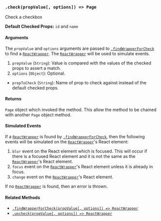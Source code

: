 ### `.check(propValue[, options]) => Page`

Check a checkbox

**Default Checked Props:** `id` and `name`

#### Arguments
The `propValue` and `options` arguments are passed to
[`.findWrapperForCheck`][find-wrapper-method] to find a
[`ReactWrapper`][react-wrapper]. The [`ReactWrapper`][react-wrapper] will be
used to simulate events.

1. `propValue` (`String`): Value is compared with the values of the checked
   props to assert a match.
2. `options` (`Object`): Optional.
  * `propToCheck` (`String`): Name of prop to check against instead of the default checked props.

#### Returns

`Page` object which invoked the method. This allow the method to be chained
with another `Page` object method.

#### Simulated Events
If a [`ReactWrapper`][react-wrapper] is found by
[`.findWrapperForCheck`][find-wrapper-method], then the following events will
be simulated on the [`ReactWrapper`][react-wrapper]'s React element:

1. `blur` event on the React element which is focused. This will occur if there
   is a focused React element and it is not the same as the
   [`ReactWrapper`][react-wrapper]'s React element.
2. `focus` event on the [`ReactWrapper`][react-wrapper]'s React element unless
   it is already in focus.
3. `change` event on the [`ReactWrapper`][react-wrapper]'s React element.

If no [`ReactWrapper`][react-wrapper] is found, then an error is thrown.

#### Related Methods

- [`.findWrapperForCheck(propValue[, options]) => ReactWrapper`][find-wrapper-method]
- [`.uncheck(propValue[, options]) => ReactWrapper`](uncheck.md)

[react-wrapper]: https://github.com/airbnb/enzyme/blob/master/docs/api/mount.md#reactwrapper-api
[find-wrapper-method]: findWrapperForCheck.md
